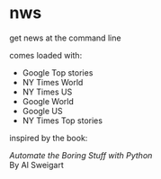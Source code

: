 # nws
get news at the command line

comes loaded with:

*	Google Top stories
*	NY Times World
*	NY Times US
*	Google World 
*	Google US
*	NY Times Top stories

inspired by the book:

*Automate the Boring Stuff with Python*  
By Al Sweigart
	